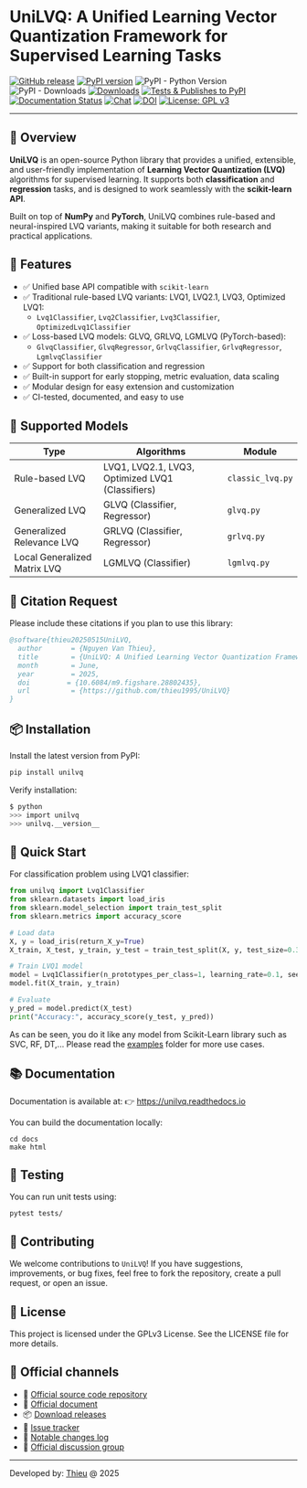 
# UniLVQ: A Unified Learning Vector Quantization Framework for Supervised Learning Tasks

[![GitHub release](https://img.shields.io/badge/release-0.2.0-yellow.svg)](https://github.com/thieu1995/UniLVQ/releases)
[![PyPI version](https://badge.fury.io/py/unilvq.svg)](https://badge.fury.io/py/unilvq)
![PyPI - Python Version](https://img.shields.io/pypi/pyversions/unilvq.svg)
![PyPI - Downloads](https://img.shields.io/pypi/dm/unilvq.svg)
[![Downloads](https://pepy.tech/badge/unilvq)](https://pepy.tech/project/unilvq)
[![Tests & Publishes to PyPI](https://github.com/thieu1995/UniLVQ/actions/workflows/publish-package.yml/badge.svg)](https://github.com/thieu1995/UniLVQ/actions/workflows/publish-package.yml)
[![Documentation Status](https://readthedocs.org/projects/unilvq/badge/?version=latest)](https://unilvq.readthedocs.io/en/latest/?badge=latest)
[![Chat](https://img.shields.io/badge/Chat-on%20Telegram-blue)](https://t.me/+fRVCJGuGJg1mNDg1)
[![DOI](https://img.shields.io/badge/DOI-10.6084%2Fm9.figshare.29002685-blue)](https://doi.org/10.6084/m9.figshare.29002685)
[![License: GPL v3](https://img.shields.io/badge/License-GPLv3-blue.svg)](https://www.gnu.org/licenses/gpl-3.0)

---

## 📌 Overview

**UniLVQ** is an open-source Python library that provides a unified, extensible, and user-friendly 
implementation of **Learning Vector Quantization (LVQ)** algorithms for supervised learning. 
It supports both **classification** and **regression** tasks, and is designed to work seamlessly with the **scikit-learn API**.

Built on top of **NumPy** and **PyTorch**, UniLVQ combines rule-based and neural-inspired LVQ variants, 
making it suitable for both research and practical applications.


## 🚀 Features

- ✅ Unified base API compatible with `scikit-learn`
- ✅ Traditional rule-based LVQ variants: LVQ1, LVQ2.1, LVQ3, Optimized LVQ1:
  + `Lvq1Classifier`, `Lvq2Classifier`, `Lvq3Classifier`, `OptimizedLvq1Classifier`
- ✅ Loss-based LVQ models: GLVQ, GRLVQ, LGMLVQ (PyTorch-based):
  + `GlvqClassifier`, `GlvqRegressor`, `GrlvqClassifier`, `GrlvqRegressor`, `LgmlvqClassifier`
- ✅ Support for both classification and regression
- ✅ Built-in support for early stopping, metric evaluation, data scaling
- ✅ Modular design for easy extension and customization
- ✅ CI-tested, documented, and easy to use


## 🧠 Supported Models

| Type                  | Algorithms                                       | Module         |
|-----------------------|--------------------------------------------------|----------------|
| Rule-based LVQ        | LVQ1, LVQ2.1, LVQ3, Optimized LVQ1 (Classifiers) | `classic_lvq.py` |
| Generalized LVQ       | GLVQ (Classifier, Regressor)                     | `glvq.py`        |
| Generalized Relevance LVQ | GRLVQ (Classifier, Regressor)                    | `grlvq.py`       |
| Local Generalized Matrix LVQ | LGMLVQ (Classifier)                              | `lgmlvq.py`      |


## 📖 Citation Request 

Please include these citations if you plan to use this library:

```bibtex
@software{thieu20250515UniLVQ,
  author       = {Nguyen Van Thieu},
  title        = {UniLVQ: A Unified Learning Vector Quantization Framework for Supervised Learning Tasks},
  month        = June,
  year         = 2025,
  doi         = {10.6084/m9.figshare.28802435},
  url          = {https://github.com/thieu1995/UniLVQ}
}
```

## 📦 Installation

Install the latest version from PyPI:

```bash
pip install unilvq
```

Verify installation:

```sh
$ python
>>> import unilvq
>>> unilvq.__version__
```

## 🚀 Quick Start

For classification problem using LVQ1 classifier:

```python
from unilvq import Lvq1Classifier
from sklearn.datasets import load_iris
from sklearn.model_selection import train_test_split
from sklearn.metrics import accuracy_score

# Load data
X, y = load_iris(return_X_y=True)
X_train, X_test, y_train, y_test = train_test_split(X, y, test_size=0.3)

# Train LVQ1 model
model = Lvq1Classifier(n_prototypes_per_class=1, learning_rate=0.1, seed=42)
model.fit(X_train, y_train)

# Evaluate
y_pred = model.predict(X_test)
print("Accuracy:", accuracy_score(y_test, y_pred))
```

As can be seen, you do it like any model from Scikit-Learn library such as SVC, RF, DT,... Please read the [examples](/examples) folder for more use cases.


## 📚 Documentation

Documentation is available at: 👉 https://unilvq.readthedocs.io

You can build the documentation locally:

```shell
cd docs
make html
```

## 🧪 Testing
You can run unit tests using:

```shell
pytest tests/
```

## 🤝 Contributing
We welcome contributions to `UniLVQ`! If you have suggestions, improvements, or bug fixes, feel free to fork 
the repository, create a pull request, or open an issue.


## 📄 License
This project is licensed under the GPLv3 License. See the LICENSE file for more details.


## 📎 Official channels 

* 🔗 [Official source code repository](https://github.com/thieu1995/UniLVQ)
* 📘 [Official document](https://unilvq.readthedocs.io/)
* 📦 [Download releases](https://pypi.org/project/unilvq/) 
* 🐞 [Issue tracker](https://github.com/thieu1995/UniLVQ/issues) 
* 📝 [Notable changes log](/ChangeLog.md)
* 💬 [Official discussion group](https://t.me/+fRVCJGuGJg1mNDg1)

---

Developed by: [Thieu](mailto:nguyenthieu2102@gmail.com?Subject=UniLVQ_QUESTIONS) @ 2025
